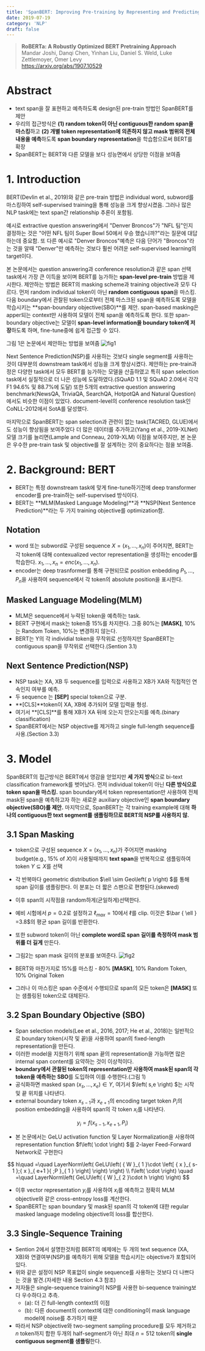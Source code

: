 ```yaml
---
title: 'SpanBERT: Improving Pre-training by Representing and Predicting Spans'
date: 2019-07-19
category: 'NLP'
draft: false
---
```


> **RoBERTa: A Robustly Optimized BERT Pretraining Approach**  
Mandar Joshi, Danqi Chen, Yinhan Liu, Daniel S. Weld, Luke Zettlemoyer, Omer Levy  
https://arxiv.org/abs/1907.10529

# Abstract
* text span을 잘 표현하고 예측하도록 design된 pre-train 방법인 SpanBERT를 제안
* 우리의 접근방식은 **(1) random token이 아닌 contiguous한 random span을 마스킹**하고 **(2) 개별 token representation에 의존하지 않고 mask 범위의 전체 내용을 예측**하도록 **span boundary representation**을 학습함으로써 BERT를 확장
* SpanBERT는 BERT와 다른 모델을 보다 성능면에서 상당한 이점을 보여줌

# 1. Introduction
BERT(Devlin et al., 2019)와 같은 pre-train 방법은 individual word, subword를 마스킹하여 self-supervised training을 통해 성능을 크게 향상시켰음.
그러나 많은 NLP task에는 text span간 relationship 추론이 포함됨.  

예시로 extractive question answering에서 "Denver Broncos"가 "NFL 팀"인지 결정하는 것은 "어떤 NFL 팀이 Super Bowl 50에서 우승 했습니까?"라는 질문에 대답하는데 중요함.
또 다른 예시로 "Denver Broncos"예측은 다음 단어가 "Broncos"라는 것을 알때 "Denver"만 예측하는 것보다 훨씬 어려운 self-supervised learning의 target이다.  

본 논문에서는 question answering과 conference resolution과 같은 span 선택 task에서 가장 큰 이득을 보이며 BERT를 능가하는 **span-level pre-train** 방법을 제시한다.
제안하는 방법은 BERT의 masking scheme과 training objective과 모두 다르다.
먼저 random individual token이 아닌 **random contiguous span**을 마스킹.
다음 boundary에서 관찰된 token으로부터 전체 마스크된 span을 예측하도록 모델을 학습시키는 **span-boundary objective(SBO)**를 제안.
span-based masking은 apper되는 context만 사용하여 모델이 전체 span을 예측하도록 한다.
또한 span-boundary objective는 모델이 **span-level information을 boundary token에 저장**하도록 하며, fine-tune중에 쉽게 접근할 수 있다.

그림 1은 논문에서 제안하는 방법을 보여줌
![fig1](./img/spanbert/fig1.png)

Next Sentence Prediction(NSP)를 사용하는 것보다 single segment를 사용하는 것이 대부분의 downstream task에서 성능을 크게 향상시켰다.
제안하는 pre-train과정은 다양한 task에서 모두 BERT를 능가하는 모델을 산출하였고 특히 span selection task에서 실질적으로 더 나은 성능에 도달하였다.(SQuAD 1.1 및 SQuAD 2.0에서 각각 F1 94.6% 및 88.7%에 도달)
또한 5개의 extractive question answering benchmark(NewsQA, TriviaQA, SearchQA, HotpotQA and Natural Question)에서도 비슷한 이점이 있었다.
document-level의 conference resolution task인 CoNLL-2012에서 SotA를 달성했다.  

마지막으로 SpanBERT는 span selection과 관련이 없는 task(TACRED, GLUE)에서도 성능이 향상됨을 보여주었다
더 많은 데이터를 추가하고(Yang et al., 2019-XLNet) 모델 크기를 늘리면(Lample and Conneau, 2019-XLM) 이점을 보여주지만, 본 논문은 우수한 pre-train task 및 objective를 잘 설계하는 것이 중요하다는 점을 보여줌.

# 2. Background: BERT
* BERT는 특정 downstream task에 맞게 fine-tune하기전에 deep transformer encoder를 pre-train하는 self-supervised 방식이다.
* BERT는 **MLM(Masked Language Modeling)**과 **NSP(Next Sentence Prediction)**라는 두 가지 training objective를 optimization함.

## Notation
* word 또는 subword로 구성된 sequence $X=({x}_{1},\dots,{x}_{n})$이 주어지면, BERT는 각 token에 대해 contexualized vector representation을 생성하는 encoder를 학습한다. ${ x }_{ 1 },\dots ,{ x }_{ n }=enc({ x }_{ 1 },\dots ,{ x }_{ n }).$
* encoder는 deep trasnformer를 통해 구현되므로 position enbedding ${ P  }_{ 1 },\dots ,{P }_{ n }$을 사용하여 sequence에서 각 token의 absolute position을 표시한다.

## Masked Language Modeling(MLM)
* MLM은 sequence에서 누락된 token을 예측하는 task.
* BERT 구현에서 mask는 token중 15%를 차지한다. 그중 80%는 **[MASK]**, 10%는 Random Token, 10%는 변경하지 않는다.
* BERT는 Y의 각 individial token을 무작위로 선정하지만 SpanBERT는 contiguous span을 무작위로 선택한다.(Sention 3.1)

## Next Sentence Prediction(NSP)
* NSP task는 XA, XB 두 sequence를 입력으로 사용하고 XB가 XA와 직접적인 연속인지 여부를 예측.
* 두 sequence 는 **[SEP]** special token으로 구분.
* **[CLS]**token이 XA, XB에 추가되어 모델 입력을 형성.
* 여기서 **[CLS]**를 통해 XB가 XA 뒤에 오는지 안오는지를 예측.(binary classification)
* SpanBERT에서는 NSP objective를 제거하고 single full-length sequence를 사용.(Section 3.3)

# 3. Model
SpanBERT의 접근방식은 BERT에서 영감을 얻었지만 **세 가지 방식**으로 bi-text classification framework를 벗어났다.
먼저 individual token이 아닌 **다른 방식으로 token span을 마스킹.**
span boundary에서 token representation만 사용하여 전체 mask된 span을 예측하고자 하는 새로운 auxiliary objective인 **span boundary objective(SBO)를 제안.**
마지막으로, SpanBERT는 각 training example에 대해 **하나의 contiguous한 text segment를 샘플링하므로 BERT의 NSP를 사용하지 않.**

## 3.1 Span Masking
* token으로 구성된 sequence $X=({ x }_{ 1 },\dots ,{ x }_{ n })$가 주어지면 masking budget(e.g., 15% of $X$)이 사용될때까지 **text span**을 반복적으로 샘플링하여 token $Y\subseteq X$를 선택
* 각 반복마다 geometric distribution $\ell \sim Geo\left( p \right) $를 통해 span 길이를 샘플링한다. 이 분포는 더 짧은 스팬으로 편향된다.(skewed)
* 이후 span의 시작점을 random하게(균일하게)선택한다.
* 예비 시험에서 $p=0.2$로 설정하고 ${ \ell  }_{ max }=10$에서 $\ell$를 clip. 이것은 $\bar { \ell  } =3.8$의 평균 span 길이를 반환한다.
* 또한 subword token이 아닌 **complete word로 span 길이를 측정하여 mask 범위를 더 길게** 만든다.
* 그림2는 span mask 길이의 분포를 보여준다.
![fig2](./img/spanbert/fig2.png)

* BERT와 마찬가지로 15%를 마스킹 - 80% **[MASK]**, 10% Random Token, 10% Original Token
* 그러나 이 마스킹은 span 수준에서 수행되므로 span의 모든 token은 **[MASK]** 또는 샘플링된 token으로 대체된다.

## 3.2 Span Boundary Objective (SBO)
* Span selection models(Lee et al., 2016, 2017; He et al., 2018)는 일반적으로 boundary token(시작 및 끝)을 사용하여 span의 fixed-length representation을 만든다.
* 이러한 model을 지원하기 위해 span 끝의 representation을 가능하면 많은 internal span content를 요약하는 것이 이상적이다.
* **boundary에서 관찰된 token의 representation만 사용하여 mask된 span의 각 token을 예측하는 SBO**를 도입하여 이를 수행한다.(그림 1)
* 공식화하면 masked span $\left( { x }_{ s },\dots ,{ x }_{ e } \right) \in Y$, 여기서 $\left( s,e \right) $는 시작 및 끝 위치를 나타낸다.
* external boundary token ${x}_{s-1}$과 ${x}_{e+1}$의 encoding target token ${P}_{i}$의 position embedding을 사용하여 span의 각 token ${x}_{i}$를 나타낸다.

$$
{ y }_{ i }=f\left( { x }_{ s-1 },{ x }_{ e+1 },{ P }_{ i } \right)
$$

* 본 논문에서는 GeLU activation function 및 Layer Normalization을 사용하여 representation function $f\left( \cdot  \right) $를 2-layer Feed-Forward Network로 구현한다

$$
h\quad =\quad LayerNorm\left( GeLU\left( { W }_{ 1 }\cdot \left[ { x }_{ s-1 };{ x }_{ e+1 }{ ;P }_{ 1 } \right]  \right)  \right) \\ f\left( \cdot  \right) \quad =\quad LayerNorm\left( GeLU\left( { W }_{ 2 }\cdot h \right)  \right)
$$

* 이후 vector representation ${y}_{i}$를 사용하여 ${x}_{i}$를 예측하고 정확히 MLM objective와 같은 cross-entropy loss를 계산한다.
* SpanBERT는 span boundary 및 mask된 span의 각 token에 대한 regular masked language modeling objective의 loss를 합산한다.

## 3.3 Single-Sequence Training
* Sention 2에서 설명한것처럼 BERT의 예제에는 두 개의 text sequence (XA, XB)와 연결여부(NSP)를 예측하기 위해 모델을 학습시키는 objective가 포함되어 있다.
* 위와 같은 설정이 NSP 목표없이 single sequence를 사용하는 것보다 더 나쁘다는 것을 발견.(자세한 내용 Section 4.3 참조)
* 저자들은 single-sequence training이 NSP를 사용한 bi-sequence training보다 우수하다고 추측.
    * (a): 더 긴 full-length context의 이점
    * (b): 다른 document의 context에 대한 conditioning이 mask language model에 noise를 추가하기 때문
* 따라서 NSP objective와 two-segment sampling procedure를 모두 제거하고 $n$ token까지 합한 두개의 half-segment가 아닌 최대 $n=512$ token의 **single contiguous segment를 샘플링**한다.
